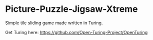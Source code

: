 # Picture-Puzzle-Jigsaw-Xtreme
Simple tile sliding game made written in Turing. 

Get Turing here: https://github.com/Open-Turing-Project/OpenTuring


